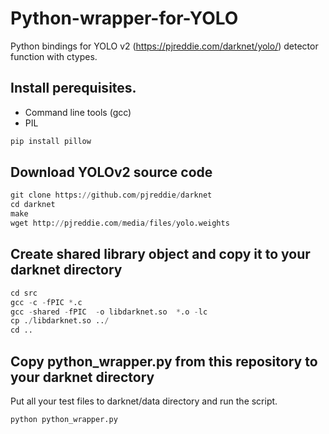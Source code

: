 # Python-wrapper-for-YOLO

Python bindings for YOLO v2 (https://pjreddie.com/darknet/yolo/) detector function with ctypes.

## Install perequisites.

* Command line tools (gcc)
* PIL
```python
pip install pillow
```

## Download YOLOv2 source code 

```python
git clone https://github.com/pjreddie/darknet
cd darknet
make
wget http://pjreddie.com/media/files/yolo.weights
```

## Create shared library object and copy it to your darknet directory

```python
cd src
gcc -c -fPIC *.c
gcc -shared -fPIC  -o libdarknet.so  *.o -lc
cp ./libdarknet.so ../
cd ..
```

## Copy python_wrapper.py from this repository to your darknet directory

Put all your test files to darknet/data directory and run the script.

```python
python python_wrapper.py
```
